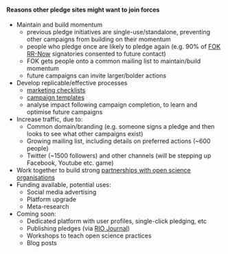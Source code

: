#### Reasons other pledge sites might want to join forces

* Maintain and build momentum
  * previous pledge initiatives are single-use/standalone, preventing other campaigns from building on their momentum
  * people who pledge once are likely to pledge again (e.g. 90% of [FOK RR-Now](https://freeourknowledge.org/2021-07-01-registered-reports-now_ecol-evol-biol/) signatories consented to future contact)
  * FOK gets people onto a common mailing list to maintain/build momentum
  * future campaigns can invite larger/bolder actions
* Develop replicable/effective processes
  * [marketing checklists](https://github.com/FreeOurKnowledge/website/blob/master/marketing/communication_strategy.md)
  * [campaign templates](https://github.com/FreeOurKnowledge/website/issues/new/choose)
  * analyse impact following campaign completion, to learn and optimise future campaigns
* Increase traffic, due to:
  * Common domain/branding (e.g. someone signs a pledge and then looks to see what other campaigns exist)
  * Growing mailing list, including details on preferred actions (~600 people)
  * Twitter (~1500 followers) and other channels (will be stepping up Facebook, Youtube etc. game)
* Work together to build strong [partnerships with open science organisations](https://github.com/FreeOurKnowledge/website/blob/master/marketing/partners.md)
* Funding available, potential uses:
  * Social media advertising
  * Platform upgrade
  * Meta-research
* Coming soon:
  * Dedicated platform with user profiles, single-click pledging, etc
  * Publishing pledges (via [RIO Journal](https://riojournal.com/))
  * Workshops to teach open science practices
  * Blog posts
